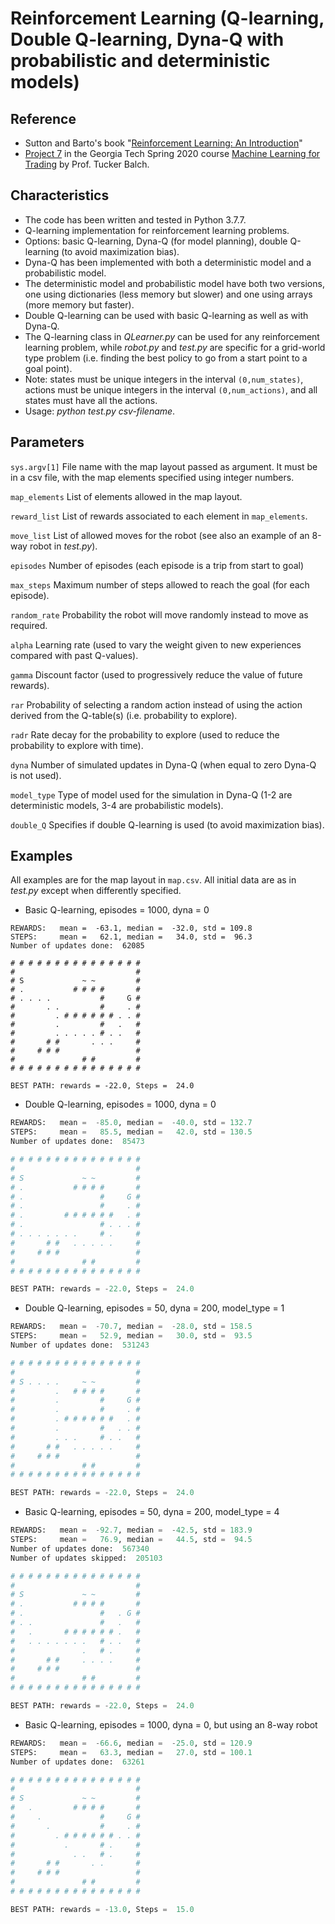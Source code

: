 # Reinforcement Learning (Q-learning, Double Q-learning, Dyna-Q with probabilistic and deterministic models)

## Reference

- Sutton and Barto's book "[Reinforcement Learning: An Introduction](http://incompleteideas.net/book/the-book-2nd.html)"
- [Project 7](http://quantsoftware.gatech.edu/Spring_2020_Project_7:_Qlearning_Robot) in the Georgia Tech Spring 2020 course [Machine Learning for Trading](http://quantsoftware.gatech.edu/CS7646_Spring_2020) by Prof. Tucker Balch.

## Characteristics

- The code has been written and tested in Python 3.7.7.
- Q-learning implementation for reinforcement learning problems.
- Options: basic Q-learning, Dyna-Q (for model planning), double Q-learning (to avoid maximization bias).
- Dyna-Q has been implemented with both a deterministic model and a probabilistic model.
- The deterministic model and probabilistic model have both two versions, one using dictionaries (less memory but slower) and one using arrays (more memory but faster).
- Double Q-learning can be used with basic Q-learning as well as with Dyna-Q.
- The Q-learning class in *QLearner.py* can be used for any reinforcement learning problem, while *robot.py* and *test.py* are specific for a grid-world type problem (i.e. finding the best policy to go from a start point to a goal point).
- Note: states must be unique integers in the interval `(0,num_states)`, actions must be unique integers in the interval `(0,num_actions)`, and all states must have all the actions.
- Usage: *python test.py csv-filename*.

## Parameters

`sys.argv[1]` File name with the map layout passed as argument. It must be in a csv file, with the map elements specified using integer numbers.

`map_elements` List of elements allowed in the map layout.

`reward_list` List of rewards associated to each element in `map_elements`.

`move_list` List of allowed moves for the robot (see also an example of an 8-way robot in *test.py*).

`episodes`  Number of episodes (each episode is a trip from start to goal)

`max_steps` Maximum number of steps allowed to reach the goal (for each episode).

`random_rate` Probability the robot will move randomly instead to move as required.

`alpha` Learning rate (used to vary the weight given to new experiences compared with past Q-values).

`gamma` Discount factor (used to progressively reduce the value of future rewards).

`rar` Probability of selecting a random action instead of using the action derived from the Q-table(s) (i.e. probability to explore).

`radr` Rate decay for the probability to explore  (used to reduce the probability to explore with time).

`dyna` Number of simulated updates in Dyna-Q (when equal to zero Dyna-Q is not used).

`model_type` Type of model used for the simulation in Dyna-Q (1-2 are deterministic models, 3-4 are probabilistic models).

`double_Q` Specifies if double Q-learning is used (to avoid maximization bias).

## Examples

All examples are for the map layout in `map.csv`. All initial data are as in *test.py* except when differently specified.

- Basic Q-learning, episodes = 1000, dyna = 0

```
REWARDS:   mean =  -63.1, median =  -32.0, std = 109.8
STEPS:     mean =   62.1, median =   34.0, std =  96.3
Number of updates done:  62085

# # # # # # # # # # # # # # #
#                           #
# S             ~ ~         #
# .           # # # #       #
# . . . .           #     G #
#       . .         #     . #
#         . # # # # # # . . #
#         .         #   .   #
#         . . . . . # . .   #
#       # #       . . .     #
#     # # #                 #
#               # #         #
# # # # # # # # # # # # # # #

BEST PATH: rewards = -22.0, Steps =  24.0
```

- Double Q-learning, episodes = 1000, dyna = 0

```python
REWARDS:   mean =  -85.0, median =  -40.0, std = 132.7
STEPS:     mean =   85.5, median =   42.0, std = 130.5
Number of updates done:  85473

# # # # # # # # # # # # # # #
#                           #
# S             ~ ~         #
# .           # # # #       #
# .                 #     G #
# .                 #     . #
# .         # # # # # #   . #
# .                 # . . . #
# . . . . . . .     # .     #
#       # #   . . . . .     #
#     # # #                 #
#               # #         #
# # # # # # # # # # # # # # #

BEST PATH: rewards = -22.0, Steps =  24.0
```

- Double Q-learning, episodes = 50, dyna = 200, model_type = 1

```python
REWARDS:   mean =  -70.7, median =  -28.0, std = 158.5
STEPS:     mean =   52.9, median =   30.0, std =  93.5
Number of updates done:  531243

# # # # # # # # # # # # # # #
#                           #
# S . . . .     ~ ~         #
#         .   # # # #       #
#         .         #     G #
#         .         #     . #
#         . # # # # # #   . #
#         .         #   . . #
#         . . .     # . .   #
#       # #   . . . . .     #
#     # # #                 #
#               # #         #
# # # # # # # # # # # # # # #

BEST PATH: rewards = -22.0, Steps =  24.0
```

- Basic Q-learning, episodes = 50, dyna = 200, model_type = 4

```python
REWARDS:   mean =  -92.7, median =  -42.5, std = 183.9
STEPS:     mean =   76.9, median =   44.5, std =  94.5
Number of updates done:  567340
Number of updates skipped:  205103

# # # # # # # # # # # # # # #
#                           #
# S             ~ ~         #
# .           # # # #       #
# .                 #   . G #
# . .               #   .   #
#   .       # # # # # # .   #
#   . . . . . . .   # . .   #
#               .   # .     #
#       # #     . . . .     #
#     # # #                 #
#               # #         #
# # # # # # # # # # # # # # #

BEST PATH: rewards = -22.0, Steps =  24.0
```

- Basic Q-learning, episodes = 1000, dyna = 0, but using an 8-way robot

```python
REWARDS:   mean =  -66.6, median =  -25.0, std = 120.9
STEPS:     mean =   63.3, median =   27.0, std = 100.1
Number of updates done:  63261

# # # # # # # # # # # # # # #
#                           #
# S             ~ ~         #
#   .         # # # #       #
#     .             #     G #
#       .           #     . #
#         . # # # # # # . . #
#           .       # .     #
#             . .   # .     #
#       # #       . .       #
#     # # #                 #
#               # #         #
# # # # # # # # # # # # # # #

BEST PATH: rewards = -13.0, Steps =  15.0
```
